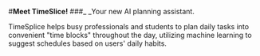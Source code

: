 #**Meet TimeSlice!**
###_ _Your new AI planning assistant.


TimeSplice helps busy professionals and students to plan daily tasks into convenient "time blocks" throughout the day, 
utilizing machine learning to suggest schedules based on users' daily habits.
